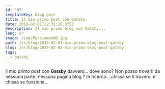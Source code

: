 ```yaml
---
id: '07'
templateKey: blog-post
title: Il mio primo post con Gatsby.
date: 2019-02-01T22:31:28.375Z
description: Il mio primo blog con Gatsby...
lang: sr
image: /img/PersimmonHD.jpg
path: /sr/blog/2019-02-01-mio-primo-blog-post-gatsby
slug: /sr/blog/2019-02-01-mio-primo-blog-post-gatsby
tags:
  - gatsby
---
```

Il mio primo post con **Gatsby** davvero... dove sono? Non posso trovarli da nessuna parte, nessuna pagina blog
?
In ricerca....chissà se li troverò, e chissà se funziona...
